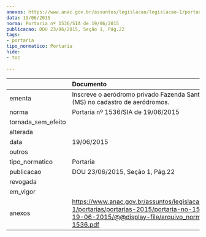 ```yaml
---
anexos: https://www.anac.gov.br/assuntos/legislacao/legislacao-1/portarias/portarias-2015/portaria-no-1536-sia-de-19-06-2015/@@display-file/arquivo_norma/PA2015-1536.pdf
data: 19/06/2015
norma: Portaria nº 1536/SIA de 19/06/2015
publicacao: DOU 23/06/2015, Seção 1, Pág.22
tags:
- portaria
tipo_normatico: Portaria
hide: 
- toc 
 
---
```


|                    | Documento                                                                                                                                                         |
|:-------------------|:------------------------------------------------------------------------------------------------------------------------------------------------------------------|
| ementa             | Inscreve o aeródromo privado Fazenda Santa Delfina (MS) no cadastro de aeródromos.                                                                                |
| norma              | Portaria nº 1536/SIA de 19/06/2015                                                                                                                                |
| tornada_sem_efeito |                                                                                                                                                                   |
| alterada           |                                                                                                                                                                   |
| data               | 19/06/2015                                                                                                                                                        |
| outros             |                                                                                                                                                                   |
| tipo_normatico     | Portaria                                                                                                                                                          |
| publicacao         | DOU 23/06/2015, Seção 1, Pág.22                                                                                                                                   |
| revogada           |                                                                                                                                                                   |
| em_vigor           |                                                                                                                                                                   |
| anexos             | https://www.anac.gov.br/assuntos/legislacao/legislacao-1/portarias/portarias-2015/portaria-no-1536-sia-de-19-06-2015/@@display-file/arquivo_norma/PA2015-1536.pdf |